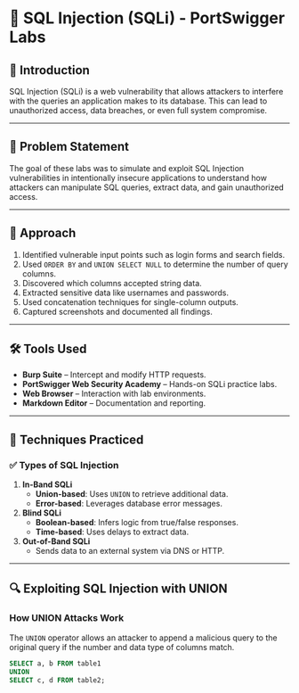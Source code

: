 # 🐞 SQL Injection (SQLi) - PortSwigger Labs

## 📌 Introduction

SQL Injection (SQLi) is a web vulnerability that allows attackers to interfere with the queries an application makes to its database. This can lead to unauthorized access, data breaches, or even full system compromise.

---

## 🧩 Problem Statement

The goal of these labs was to simulate and exploit SQL Injection vulnerabilities in intentionally insecure applications to understand how attackers can manipulate SQL queries, extract data, and gain unauthorized access.

---

## 🚀 Approach

1. Identified vulnerable input points such as login forms and search fields.
2. Used `ORDER BY` and `UNION SELECT NULL` to determine the number of query columns.
3. Discovered which columns accepted string data.
4. Extracted sensitive data like usernames and passwords.
5. Used concatenation techniques for single-column outputs.
6. Captured screenshots and documented all findings.

---

## 🛠 Tools Used

- **Burp Suite** – Intercept and modify HTTP requests.
- **PortSwigger Web Security Academy** – Hands-on SQLi practice labs.
- **Web Browser** – Interaction with lab environments.
- **Markdown Editor** – Documentation and reporting.

---

## 🧪 Techniques Practiced

### ✅ Types of SQL Injection

1. **In-Band SQLi**
   - **Union-based**: Uses `UNION` to retrieve additional data.
   - **Error-based**: Leverages database error messages.
2. **Blind SQLi**
   - **Boolean-based**: Infers logic from true/false responses.
   - **Time-based**: Uses delays to extract data.
3. **Out-of-Band SQLi**
   - Sends data to an external system via DNS or HTTP.

---

## 🔍 Exploiting SQL Injection with UNION

### How UNION Attacks Work

The `UNION` operator allows an attacker to append a malicious query to the original query if the number and data type of columns match.

```sql
SELECT a, b FROM table1 
UNION 
SELECT c, d FROM table2;

